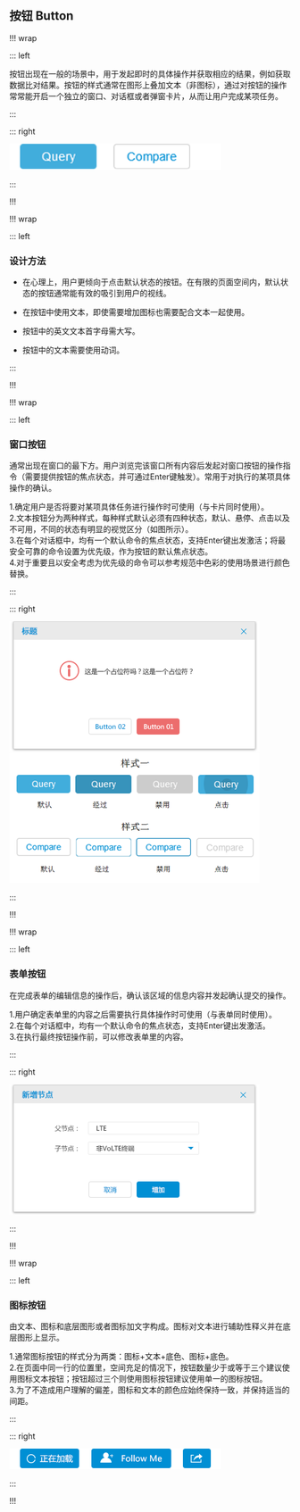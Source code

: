 ## 按钮 Button ##

!!! wrap

::: left

按钮出现在一般的场景中，用于发起即时的具体操作并获取相应的结果，例如获取数据比对结果。按钮的样式通常在图形上叠加文本（非图标），通过对按钮的操作常常能开启一个独立的窗口、对话框或者弹窗卡片，从而让用户完成某项任务。

:::

::: right

![](../imgs/组件/按钮Button/img_button_1.png)

:::

!!!

!!! wrap

::: left

### 设计方法 ###

- 在心理上，用户更倾向于点击默认状态的按钮。在有限的页面空间内，默认状态的按钮通常能有效的吸引到用户的视线。

- 在按钮中使用文本，即使需要增加图标也需要配合文本一起使用。

- 按钮中的英文文本首字母需大写。

- 按钮中的文本需要使用动词。

:::

!!!

!!! wrap

::: left

### 窗口按钮 ###

通常出现在窗口的最下方。用户浏览完该窗口所有内容后发起对窗口按钮的操作指令（需要提供按钮的焦点状态，并可通过Enter键触发）。常用于对执行的某项具体操作的确认。

1.确定用户是否将要对某项具体任务进行操作时可使用（与卡片同时使用）。<br>
2.文本按钮分为两种样式，每种样式默认必须有四种状态，默认、悬停、点击以及不可用，不同的状态有明显的视觉区分（如图所示）。<br>
3.在每个对话框中，均有一个默认命令的焦点状态，支持Enter键出发激活；将最安全可靠的命令设置为优先级，作为按钮的默认焦点状态。<br>
4.对于重要且以安全考虑为优先级的命令可以参考规范中色彩的使用场景进行颜色替换。

:::

::: right

![](../imgs/组件/按钮Button/img_button_2.png)
![](../imgs/组件/按钮Button/img_button_3.png)

:::

!!!


!!! wrap

::: left

### 表单按钮 ###

在完成表单的编辑信息的操作后，确认该区域的信息内容并发起确认提交的操作。

1.用户确定表单里的内容之后需要执行具体操作时可使用（与表单同时使用）。<br>
2.在每个对话框中，均有一个默认命令的焦点状态，支持Enter键出发激活。<br>
3.在执行最终按钮操作前，可以修改表单里的内容。<br>

:::

::: right

![](../imgs/组件/按钮Button/img_button_5.png)

:::

!!!

!!! wrap

::: left

### 图标按钮 ###

由文本、图标和底层图形或者图标加文字构成。图标对文本进行辅助性释义并在底层图形上显示。

1.通常图标按钮的样式分为两类：图标+文本+底色、图标+底色。<br>
2.在页面中同一行的位置里，空间充足的情况下，按钮数量少于或等于三个建议使用图标文本按钮；按钮超过三个则使用图标按钮建议使用单一的图标按钮。<br>
3.为了不造成用户理解的偏差，图标和文本的颜色应始终保持一致，并保持适当的间距。<br>

:::

::: right

![](../imgs/组件/按钮Button/img_button_6.png)

:::

!!!


